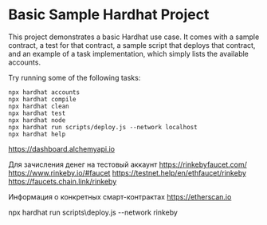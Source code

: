 # Basic Sample Hardhat Project

This project demonstrates a basic Hardhat use case. It comes with a sample contract, a test for that contract, a sample script that deploys that contract, and an example of a task implementation, which simply lists the available accounts.

Try running some of the following tasks:

```shell
npx hardhat accounts
npx hardhat compile
npx hardhat clean
npx hardhat test
npx hardhat node
npx hardhat run scripts/deploy.js --network localhost
npx hardhat help
```

https://dashboard.alchemyapi.io

Для зачисления денег на тестовый аккаунт
https://rinkebyfaucet.com/
https://www.rinkeby.io/#faucet
https://testnet.help/en/ethfaucet/rinkeby
https://faucets.chain.link/rinkeby

Информация о конкретных смарт-контрактах
https://etherscan.io

npx hardhat run scripts\deploy.js --network rinkeby

